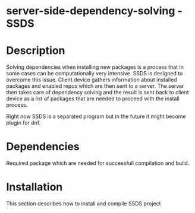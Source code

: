 server-side-dependency-solving - SSDS
==============================

Description
===========
Solving dependencies when installing new packages is a process that in some cases can be computationally very intensive. SSDS is designed to overcome this issue. Client device gathers information about installed packages and enabled repos which are then sent to a server. The server then takes care of dependency solving and the result is sent back to client device as a list of packages that are needed to proceed with the install process.

Right now SSDS is a separated program but in the future it might become plugin for dnf.

Dependencies
============
Required package which are needed for successfull compilation and build.

Installation
============
This section describes how to install and compile SSDS project


